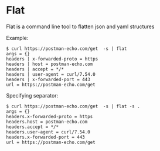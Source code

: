 # Flat

Flat is a command line tool to flatten json and yaml structures


Example: 

```
$ curl https://postman-echo.com/get  -s | flat
args = {}
headers | x-forwarded-proto = https
headers | host = postman-echo.com
headers | accept = */*
headers | user-agent = curl/7.54.0
headers | x-forwarded-port = 443
url = https://postman-echo.com/get
```

Specifying separator: 

```
$ curl https://postman-echo.com/get  -s | flat -s .
args = {}
headers.x-forwarded-proto = https
headers.host = postman-echo.com
headers.accept = */*
headers.user-agent = curl/7.54.0
headers.x-forwarded-port = 443
url = https://postman-echo.com/get
```

